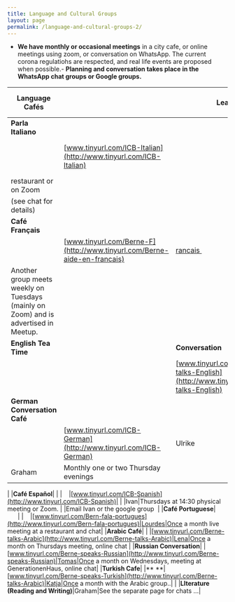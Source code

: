 ---title: Language and Cultural Groupslayout: pagepermalink: /language-and-cultural-groups-2/---- **We have monthly or occasional meetings** in a city cafe, or online meetings using zoom, or conversation on WhatsApp. The current corona regulatiohs are respected, and real life events are proposed when possible.- **Planning and conversation takes place in the WhatsApp chat groups or Google groups.**

|**Language Cafés**|                                   |**Leader**|**When and Where**||---|---|---|---||**Parla Italiano&nbsp;&nbsp;&nbsp;&nbsp;&nbsp;&nbsp;&nbsp;**||**&nbsp;&nbsp;&nbsp;&nbsp;&nbsp;&nbsp;&nbsp;&nbsp;**|[www.tinyurl.com/ICB-Italian](http://www.tinyurl.com/ICB-Italian)|&nbsp;&nbsp;&nbsp;|Tuesdays monthky in at an ourdoor ||restaurant or on Zoom ||(see chat for details)||**Café Français**|&nbsp;&nbsp;&nbsp;&nbsp;&nbsp;||**&nbsp;**|[www.tinyurl.com/Berne-F](http://www.tinyurl.com/Berne-aide-en-francais)|[rancais&nbsp;](http://www.tinyurl.com/Berne-Francais)|Katja|Wednesdays once a month at 19:00 (chat, email Katja, and|** **|Zoom)&nbsp;||Another group meets weekly on Tuesdays (mainly on Zoom) and is advertised in Meetup.||**English Tea Time**|&nbsp;|**Conversation&nbsp;&nbsp;&nbsp;&nbsp;**|| &nbsp;|**&nbsp;**|[www.tinyurl.com/Berne-talks-English](http://www.tinyurl.com/Berne-talks-English)|**&nbsp;**|Graham|Monthly one or two Thursday evenings (chat or Zoom, or meet at GenerationenHaus)||**German Conversation Café**|&nbsp;&nbsp;&nbsp;&nbsp;&nbsp;&nbsp;&nbsp;&nbsp;||&nbsp;&nbsp;&nbsp;&nbsp;&nbsp;&nbsp;&nbsp;|[www.tinyurl.com/ICB-German](http://www.tinyurl.com/ICB-German)|Ulrike||Graham| Monthly one or two Thursday evenings |||**Café Español**|&nbsp;||&nbsp;&nbsp;&nbsp;  |[www.tinyurl.com/ICB-Spanish](http://www.tinyurl.com/ICB-Spanish)||  |Ivan|Thursdays at 14:30 physical meeting or Zoom. ||Email Ivan or the google group &nbsp;||**Café Portuguese**|&nbsp;&nbsp;&nbsp;&nbsp;&nbsp;&nbsp;||&nbsp;&nbsp;&nbsp;&nbsp;|[www.tinyurl.com/Bern-fala-portugues](http://www.tinyurl.com/Bern-fala-portugues)|Lourdes|Once a month live meeting at a restaurant and chat||**Arabic Café**||   |[www.tinyurl.com/Berne-talks-Arabic](http://www.tinyurl.com/Berne-talks-Arabic)|Lena|Once a month on Thursdays meeting, online chat ||**Russian Conversation**||[www.tinyurl.com/Berne-speaks-Russian](http://www.tinyurl.com/Berne-speaks-Russian)|Tomas|Once a month on Wednesdays, meeting at GenerationenHaus, online chat||**Turkish Cafe**||** **|[www.tinyurl.com/Berne-speaks-Turkish](http://www.tinyurl.com/Berne-talks-Arabic)|Katja|Once a month with the Arabic group..|| |**LIterature (Reading and Writing)**|Graham|See the separate page for chats ...|


